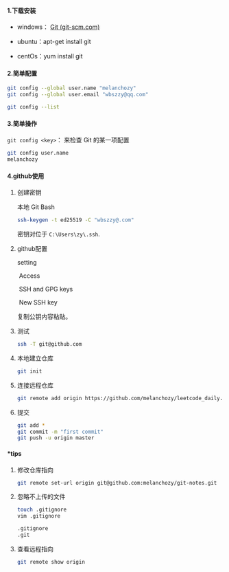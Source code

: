 #### 1.下载安装

- windows： [Git (git-scm.com)](https://git-scm.com/)

- ubuntu：apt-get install git
- centOs：yum install git

#### 2.简单配置

```bash
git config --global user.name "melanchozy"
git config --global user.email "wbszzy@qq.com"

git config --list
```

#### 3.简单操作

`git config <key>`： 来检查 Git 的某一项配置

```bash
git config user.name
melanchozy
```

#### 4.github使用

1. 创建密钥

   本地 Git Bash

   ```sh
   ssh-keygen -t ed25519 -C "wbszzy@.com"
   ```

   密钥对位于 `C:\Users\zy\.ssh`.

2. github配置 

   setting 

   ​	Access 

   ​		SSH and GPG keys

   ​			New SSH key

   复制公钥内容粘贴。

3. 测试

   ```sh
   ssh -T git@github.com
   ```

4. 本地建立仓库

   ```sh
   git init
   ```

5. 连接远程仓库

   ```sh
   git remote add origin https://github.com/melanchozy/leetcode_daily.git
   ```

6. 提交

   ```sh
   git add *
   git commit -m "first commit"
   git push -u origin master
   ```

#### *tips

1. 修改仓库指向

   ```bash
   git remote set-url origin git@github.com:melanchozy/git-notes.git
   ```

2. 忽略不上传的文件

   ```bash
   touch .gitignore
   vim .gitignore
   
   .gitignore
   .git
   ```

3. 查看远程指向

   ```sh
   git remote show origin
   ```

   
